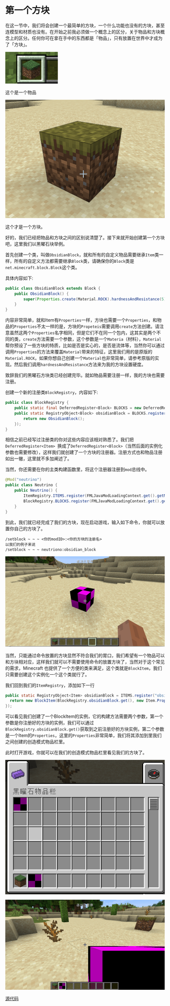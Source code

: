 # 第一个方块

在这一节中，我们将会创建一个最简单的方块，一个什么功能也没有的方块，甚至连模型和材质也没有。在开始之前我必须做一个概念上的区分，关于物品和方块概念上的区分。任何你可在拿在手中的东西都是「物品」，只有放置在世界中才成为了「方块」。

![image-20200428155404000](firstblock.assets/image-20200428155404000.png)

这个是一个物品

![image-20200428155435757](firstblock.assets/image-20200428155435757.png)

这个才是一个方块。

好的，我们已经把物品和方块之间的区别说清楚了。接下来就开始创建第一个方块吧，这里我们以黑曜石块举例。

首先创建一个类，叫做`ObsidianBlock`，就和所有的自定义物品需要继承`Item`类一样，所有的自定义方法都需要继承`Block`类，请确保你的`Block`类是`net.minecraft.block.Block`这个类。

具体内容如下:

```java
public class ObsidianBlock extends Block {
    public ObsidianBlock() {
        super(Properties.create(Material.ROCK).hardnessAndResistance(5));
    }
}
```

内容非常简单，就和Item有`Properties`一样，方块也需要一个`Properties`，和物品的`Properties`不太一样的是，方块的`Propeteis`需要调用`create`方法创建。请注意虽然这两个`Properties`名字相同，但是它们不在同一个包内，这其实是两个不同的类，`create`方法需要一个参数，这个参数是一个`Materia`（材料），`Material`帮你预设了一些方块的特质，比如是否是实心的，是否是流体等，当然你可以通过调用`Properties`的方法来覆盖`Material`带来的特征，这里我们用的是原版的`Material.ROCK`，如果你想自己创建一个`Material`也非常简单，请参考原版的实现。然后我们调用`hardnessAndResistance`方法来为我的方块设置硬度。

致辞我们的黑曜石方块类已经创建完毕。就如物品需要注册一样，我的方块也需要注册。

创建一个新的注册类`BlockRegistry`，内容如下:

```java
public class BlockRegistry {
    public static final DeferredRegister<Block> BLOCKS = new DeferredRegister<>(ForgeRegistries.BLOCKS, "neutrino");
    public static RegistryObject<Block> obsidianBlock = BLOCKS.register("obsidian_block", () -> {
        return new ObsidianBlock();
    });
}
```

相信之前已经写过注册类的你对这些内容应该相对熟悉了。我们把`DeferredRegister<Item> `换成了`DeferredRegister<Block>`（当然后面的实例化参数也需要修改），这样我们就创建了一个方块的注册器。注册方式也和物品注册如出一辙，这里就不多加阐述了。

当然，你还需要在你的主类构建函数里，将这个注册器注册到`mod`总线中。

```java
@Mod("neutrino")
public class Neutrino {
    public Neutrino() {
        ItemRegistry.ITEMS.register(FMLJavaModLoadingContext.get().getModEventBus());
        BlockRegistry.BLOCKS.register(FMLJavaModLoadingContext.get().getModEventBus());
    }
}
```

到此，我们就已经完成了我们的方块，现在启动游戏，输入如下命令，你就可以放置你自己的方块了。

```
/setblock ~ ~ ~ <你的modID>:<你的方块的注册名>
以我们的例子来说
/setblock ~ ~ ~ neutriono:obsidian_block
```

![image-20200428162256286](firstblock.assets/image-20200428162256286.png)

当然，只能通过命令放置的方块显然不符合我们的胃口，我们希望有一个物品可以和方块相对应，这样我们就可以不需要使用命令的放置方块了，当然对于这个常见的需求，Minecraft 也提供了一个方便的类来满足，这个类就是`BlockItem`，我们只需要创建这个实例化一个这个类就行了。

我们回到我们的`ItemRegistry`，添加如下一行

```java
public static RegistryObject<Item> obsidianBlock = ITEMS.register("obsidian_block", () -> {
  return new BlockItem(BlockRegistry.obsidianBlock.get(), new Item.Properties().group(ModGroup.itemGroup));
});
```

可以看见我们创建了一个BlockItem的实例，它的构建方法需要两个参数，第一个参数是你注册好的方块的实例，我们可以通过`BlockRegistry.obsidianBlock.get()`获取到之前注册好的方块实例，第二个参数是一个Item的`Properties`，这里的`Properties`非常简单，我们将其添加到里我们之间创建的创造模式物品栏里。

此时打开游戏，你就可以在我们的创造模式物品栏里看见我们的方块了。

![image-20200428164024589](firstblock.assets/image-20200428164024589.png)

![image-20200428164037088](firstblock.assets/image-20200428164037088.png)

[源代码](https://github.com/FledgeXu/NeutrinoSourceCode/tree/master/src/main/java/com/tutorial/neutrino/first_block)